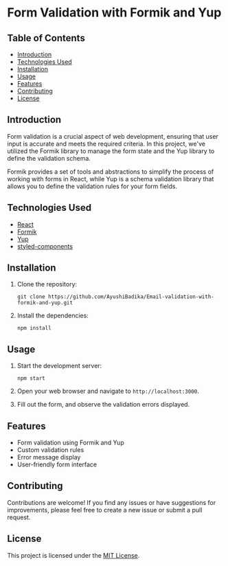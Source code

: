 # Form Validation with Formik and Yup

## Table of Contents

- [Introduction](#introduction)
- [Technologies Used](#technologies-used)
- [Installation](#installation)
- [Usage](#usage)
- [Features](#features)
- [Contributing](#contributing)
- [License](#license)

## Introduction

Form validation is a crucial aspect of web development, ensuring that user input is accurate and meets the required criteria. In this project, we've utilized the Formik library to manage the form state and the Yup library to define the validation schema.

Formik provides a set of tools and abstractions to simplify the process of working with forms in React, while Yup is a schema validation library that allows you to define the validation rules for your form fields.

## Technologies Used

- [React](https://reactjs.org/)
- [Formik](https://formik.org/)
- [Yup](https://github.com/jquense/yup)
- [styled-components](https://styled-components.com/)

## Installation

1. Clone the repository:

   ```
   git clone https://github.com/AyushiBadika/Email-validation-with-formik-and-yup.git
   ```

2. Install the dependencies:

   ```
   npm install
   ```

## Usage

1. Start the development server:

   ```
   npm start
   ```

2. Open your web browser and navigate to `http://localhost:3000`.

3. Fill out the form, and observe the validation errors displayed.

## Features

- Form validation using Formik and Yup
- Custom validation rules
- Error message display
- User-friendly form interface

## Contributing

Contributions are welcome! If you find any issues or have suggestions for improvements, please feel free to create a new issue or submit a pull request.

## License

This project is licensed under the [MIT License](LICENSE).
